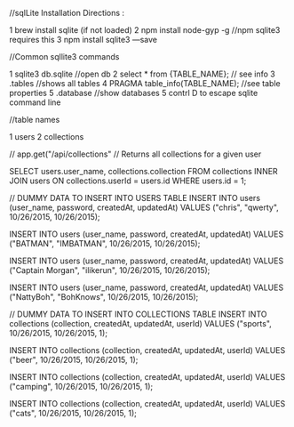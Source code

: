 //sqlLite Installation Directions :

1 brew install sqlite (if not loaded)
2 npm install node-gyp -g //npm sqlite3 requires this
3 npm install sqlite3 —save


//Common sqllite3 commands

1 sqlite3 db.sqlite //open db
2 select * from {TABLE_NAME}; // see info
3 .tables //shows all tables
4 PRAGMA table_info(TABLE_NAME); //see table properties
5 .database //show databases
5 contrl D to escape sqlite command line

//table names

1 users
2 collections


// app.get("/api/collections"
// Returns all collections for a given user

SELECT users.user_name, collections.collection
FROM collections
INNER JOIN users
ON collections.userId = users.id
WHERE users.id = 1;

// DUMMY DATA TO INSERT INTO USERS TABLE
INSERT INTO users (user_name, password, createdAt, updatedAt) VALUES ("chris", "qwerty", 10/26/2015, 10/26/2015);

INSERT INTO users (user_name, password, createdAt, updatedAt) VALUES ("BATMAN", "IMBATMAN", 10/26/2015, 10/26/2015);

INSERT INTO users (user_name, password, createdAt, updatedAt) VALUES ("Captain Morgan", "ilikerun", 10/26/2015, 10/26/2015);

INSERT INTO users (user_name, password, createdAt, updatedAt) VALUES ("NattyBoh", "BohKnows", 10/26/2015, 10/26/2015);

// DUMMY DATA TO INSERT INTO COLLECTIONS TABLE
INSERT INTO collections (collection, createdAt, updatedAt, userId) VALUES ("sports", 10/26/2015, 10/26/2015, 1);

INSERT INTO collections (collection, createdAt, updatedAt, userId) VALUES ("beer", 10/26/2015, 10/26/2015, 1);

INSERT INTO collections (collection, createdAt, updatedAt, userId) VALUES ("camping", 10/26/2015, 10/26/2015, 1);

INSERT INTO collections (collection, createdAt, updatedAt, userId) VALUES ("cats", 10/26/2015, 10/26/2015, 1);